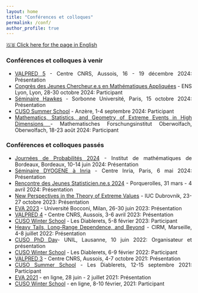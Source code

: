 ```yaml
---
layout: home
title: "Conférences et colloques" 
permalink: /conf/
author_profile: true
---
```


[:uk: Click here for the page in English](https://fabienbaeriswyl.fr/conf-en)
<style>body {text-align: justify}</style>
### Conférences et colloques à venir 
- [VALPRED 5](http://wintenberger.fr/VALPRED.html) - Centre CNRS, Aussois, 16 - 19 décembre 2024: Présentation
- [Congrès des Jeunes Chercheur.e.s en Mathématiques Appliquées](https://cjc-ma2024.sciencesconf.org/?lang=fr) - ENS Lyon, Lyon, 28-30 octobre 2024: Participant
- [Séminaire Hawkes](https://sites.google.com/site/charlottedionblanc/home/resarch/emergence-hawkes) - Sorbonne Université, Paris, 15 octobre 2024: Présentation
- [CUSO Summer School](https://statistique.cuso.ch/?id=2688&tx_displaycontroller[showUid]=7108) - Anzère, 1-4 septembre 2024: Participant 
- [Mathematics, Statistics, and Geometry of Extreme Events in High Dimensions
](https://www.mfo.de/occasion/2434/www_view) - Mathematisches Forschungsinstitut Oberwolfach, Oberwolfach, 18-23 août 2024: Participant 

### Conférences et colloques passés
- [Journées de Probabilités 2024](https://indico.math.cnrs.fr/event/11353/overview) - Institut de mathématiques de Bordeaux, Bordeaux, 10-14 juin 2024: Présentation
- [Séminaire DYOGENE à Inria](https://www.di.ens.fr/dyogene/index.html) - Centre Inria, Paris, 6 mai 2024: Présentation
- [Rencontre des Jeunes Statisticien.ne.s 2024](https://rjs2024.sciencesconf.org) - Porquerolles, 31 mars - 4 avril 2024: Présentation 
- [New Perspectives in the Theory of Extreme Values](https://web.math.pmf.unizg.hr/paagrv/dubrovnik-meeting-2023) - IUC Dubrovnik, 23-27 octobre 2023: Présentation
- [EVA 2023](https://dec.unibocconi.eu/research/extreme-value-analysis-eva-2023) - Université Bocconi, Milan, 26-30 juin 2023: Présentation
- [VALPRED 4](https://wintenberger.fr/VALPRED.html) - Centre CNRS, Aussois, 3-6 avril 2023: Présentation
- [CUSO Winter School](https://statistique.cuso.ch/?id=2688&tx_displaycontroller[showUid]=6524) - Les Diablerets, 5-8 février 2023: Participant 
- [Heavy Tails, Long-Range Dependence, and Beyond](https://conferences.cirm-math.fr/2633.html) - CIRM, Marseille, 4-8 juillet 2022: Présentation 
- [CUSO PhD Day](https://statistique.cuso.ch/?id=2688&tx_displaycontroller[showUid]=6254)- UNIL, Lausanne, 10 juin 2022: Organisateur et présentation  
- [CUSO Winter School](https://statistique.cuso.ch/?id=2688&tx_displaycontroller[showUid]=6252) - Les Diablerets, 6-9 février 2022: Participant 
- [VALPRED 3](http://wintenberger.fr/VALPRED.html) - Centre CNRS, Aussois, 4-7 octobre 2021: Présentation  
- [CUSO Summer School](https://statistique.cuso.ch/?id=2688&tx_displaycontroller[showUid]=5459) - Les Diablerets, 12-15 septembre 2021: Participant 
- [EVA 2021](https://www.maths.ed.ac.uk/school-of-mathematics/eva-2021/program) - en ligne, 28 juin - 2 juillet 2021: Présentation  
- [CUSO Winter School](https://statistique.cuso.ch/?id=2688&tx_displaycontroller[showUid]=5460) - en ligne, 8-10 février, 2021: Participant 
